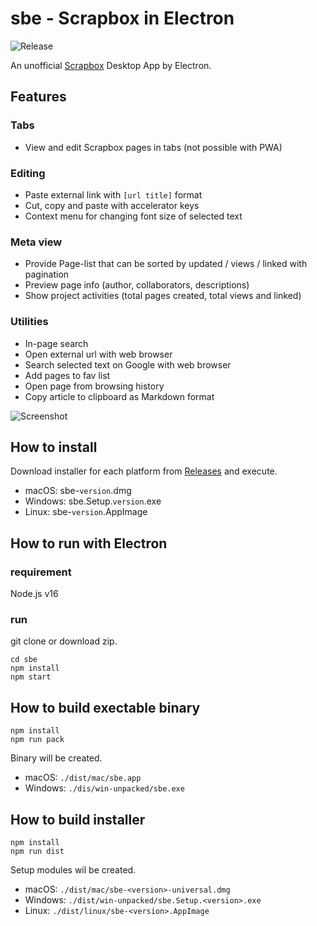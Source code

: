 # sbe - Scrapbox in Electron

![Release](https://github.com/kondoumh/sbe/workflows/Release/badge.svg)

An unofficial [Scrapbox](https://scrapbox.io) Desktop App by Electron.

## Features
### Tabs
- View and edit Scrapbox pages in tabs (not possible with PWA)
### Editing
- Paste external link with `[url title]` format
- Cut, copy and paste with accelerator keys
- Context menu for changing font size of selected text
### Meta view
- Provide Page-list that can be sorted by updated / views / linked with pagination
- Preview page info (author, collaborators, descriptions)
- Show project activities (total pages created, total views and linked)
### Utilities
- In-page search
- Open external url with web browser
- Search selected text on Google with web browser
- Add pages to fav list
- Open page from browsing history
- Copy article to clipboard as Markdown format

![Screenshot](https://user-images.githubusercontent.com/2092183/63644879-904e0a00-c72d-11e9-96d2-64e4727e64c6.gif)


## How to install
Download installer for each platform from [Releases](https://github.com/kondoumh/sbe/releases) and execute.

- macOS: sbe-`version`.dmg
- Windows: sbe.Setup.`version`.exe
- Linux: sbe-`version`.AppImage

## How to run with Electron
### requirement
Node.js v16

### run
git clone or download zip.

```
cd sbe
npm install
npm start
```

## How to build exectable binary

```
npm install
npm run pack
```

Binary will be created.

- macOS: `./dist/mac/sbe.app`
- Windows: `./dis/win-unpacked/sbe.exe`


## How to build installer

```
npm install
npm run dist
```

Setup modules wil be created.
- macOS: `./dist/mac/sbe-<version>-universal.dmg`
- Windows: `./dist/win-unpacked/sbe.Setup.<version>.exe`
- Linux: `./dist/linux/sbe-<version>.AppImage`
